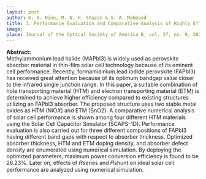 ```yaml
---
layout: post
author: K. B. Nine, M. N. H. Shazon & S. A. Mahmood
title: 3. Performance Evaluation and Comparative Analysis of Highly Efficient FAPbI3 Based Perovskite Solar Cell
image: 
place: Journal of the Optical Society of America B, vol. 37, no. 9, 2020
---
```


**Abstract:**<br>
Methylammonium lead halide (MAPbI3) is widely used as perovskite absorber material in thin-film solar cell technology because of its eminent cell performance. Recently, formamidinium lead iodide perovskite (FAPbI3) has received great attention because of its optimum bandgap value closer to the infrared single junction range. In this paper, a suitable combination of hole transporting material (HTM) and electron transporting material (ETM) is determined to achieve higher efficiency compared to existing structures utilizing an FAPbI3 absorber. The proposed structure uses two stable metal oxides as HTM (NiO𝑋) and ETM (SnO2). A comparative numerical analysis of solar cell performance is shown among four different HTM materials using the Solar Cell Capacitor Simulator (SCAPS-1D). Performance evaluation is also carried out for three different compositions of FAPbI3 having different band gaps with respect to absorber thickness. Optimized absorber thickness, HTM and ETM doping density, and absorber defect density are enumerated using numerical simulation. By deploying the optimized parameters, maximum power conversion efficiency is found to be 26.23%. Later on, effects of 𝑅series and 𝑅shunt on ideal solar cell performance are analyzed using numerical simulation.